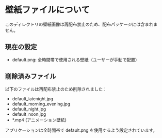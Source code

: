 # 壁紙ファイルについて

このディレクトリの壁紙画像は再配布禁止のため、配布パッケージには含まれません。

## 現在の設定
- default.png: 全時間帯で使用される壁紙（ユーザーが手動で配置）

## 削除済みファイル
以下のファイルは再配布禁止のため削除されました：
- default_latenight.jpg
- default_morning_evening.jpg  
- default_night.jpg
- default_noon.jpg
- *.mp4 (アニメーション壁紙)

アプリケーションは全時間帯で default.png を使用するよう設定されています。